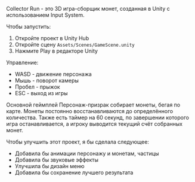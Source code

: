 Collector Run - это 3D игра-сборщик монет, созданная в Unity с использованием Input System.

Чтобы запустить:
1. Откройте проект в Unity Hub
2. Откройте сцену `Assets/Scenes/GameScene.unity`
3. Нажмите Play в редакторе Unity

Управление:
- WASD - движение персонажа
- Мышь - поворот камеры
- Пробел - прыжок
- ESC - выход из игры

Основной геймплей
Персонаж-призрак собирает монеты, бегая по карте. Монеты постоянно восстанавливаются до определённого количества. 
Также есть таймер на 60 секунд, по завершении которого игра останавливается, а игроку выводится текущий счёт собранных монет.

Чтобы улучшить этот проект, я бы сделала следующее:
- Добавила бы анимации персонажу и монетам, частицы
- Добавила бы звуковые эффекты
- Улучшила бы дизайн меню
- Добавила бы сохранение лучшего результата

